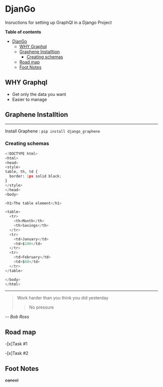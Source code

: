 # DjanGo

Insructions for setting up GraphQl in a Django Project


**Table of contents**
- [DjanGo](#django)
  - [WHY Graphql](#why-graphql)
  - [Graphene Installtion](#graphene-installtion)
    - [Creating schemas](#creating-schemas)
  - [Road map](#road-map)
  - [Foot Notes](#foot-notes)

## WHY Graphql
- Get only the data you want
- Easier to manage
   

## Graphene Installtion


---

Install Graphene : `pip install django_graphene`

### Creating schemas

```py
<!DOCTYPE html>
<html>
<head>
<style>
table, th, td {
  border: 1px solid black;
}
</style>
</head>
<body>

<h1>The table element</h1>

<table>
  <tr>
    <th>Month</th>
    <th>Savings</th>
  </tr>
  <tr>
    <td>January</td>
    <td>$100</td>
  </tr>
  <tr>
    <td>February</td>
    <td>$80</td>
  </tr>
</table>

</body>
</html>
```
---

>Work harder than you think you did yesterday
>> No pressure

-- *Bob Ross*


## Road map
-[x]Task #1

-[x]Task #2


## Foot Notes

~~cancel~~


